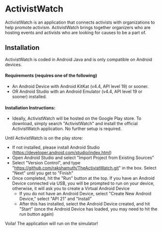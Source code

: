 <p align="center">
  <h1>ActivistWatch</h1>
</p>

ActivistWatch is an application that connects activists with organizations to help promote activism. ActivistWatch brings together organizers who are hosting events and activists who are looking for causes to be a part of.

## Installation ##

ActivistWatch is coded in Android Java and is only compatible on Android devices. 

#### Requirements (requires one of the following) ####

* An Android Device with Android KitKat (v4.4, API level 19) or sooner.
* OR Android Studio with an Android Emulator (v4.4, API level 19 or sooner) installed.

#### Installation Instructions:

* Ideally, ActivistWatch will be hosted on the Google Play store. To download, simply search "ActivistWatch" and install the official ActivistWatch application. No further setup is required.

Until ActivistWatch is on the play store:
* If not installed, please install Android Studio (https://developer.android.com/studio/index.html)
* Open Android Studio and select "Import Project from Existing Sources"
* Select "Version Control", and type "https://github.com/rakshamuth/TheActivistWatch.git" in the box. Select "Next" until you get to "Finish"
* Once completed, hit the "Run" button at the top. If you have an Android Device connected via USB, you will be prompted to run on your device, otherwise, it will ask you to create a Virtual Android Device
   * If you do not have an Android Device, select "Create New Android Device," select "API 21" and "Install"
   * After this has installed, select the Android Device created, and hit "Start" (once the Android Device has loaded, you may need to hit the run button again)
   
Voila! The application will run on the simulator!
